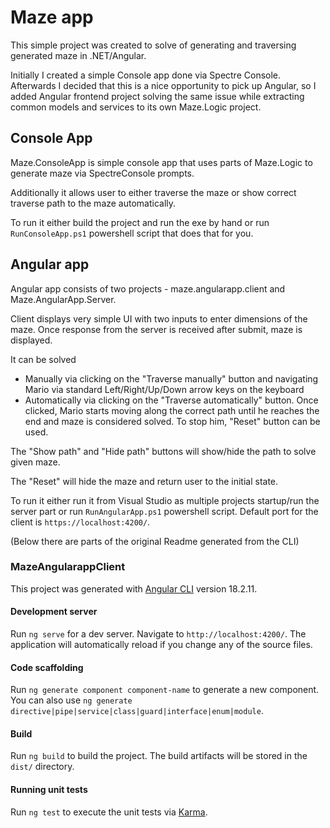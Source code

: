 # Maze app

This simple project was created to solve of generating and traversing generated maze in .NET/Angular.

Initially I created a simple Console app done via Spectre Console. Afterwards I decided that this is a nice opportunity to pick up Angular, so I added Angular frontend project solving the same issue while extracting common models and services to its own Maze.Logic project.

## Console App

Maze.ConsoleApp is simple console app that uses parts of Maze.Logic to generate maze via SpectreConsole prompts.

Additionally it allows user to either traverse the maze or show correct traverse path to the maze automatically.

To run it either build the project and run the exe by hand or run `RunConsoleApp.ps1` powershell script that does that for you.

## Angular app

Angular app consists of two projects - maze.angularapp.client and Maze.AngularApp.Server.

Client displays very simple UI with two inputs to enter dimensions of the maze. Once response from the server is received after submit, maze is displayed.

It can be solved
-  Manually via clicking on the "Traverse manually" button and navigating Mario via standard Left/Right/Up/Down arrow keys on the keyboard
-  Automatically via clicking on the "Traverse automatically" button. Once clicked, Mario starts moving along the correct path until he reaches the end and maze is considered solved. To stop him, "Reset" button can be used.

The "Show path" and "Hide path" buttons will show/hide the path to solve given maze.

The "Reset" will hide the maze and return user to the initial state.

To run it either run it from Visual Studio as multiple projects startup/run the server part or run `RunAngularApp.ps1` powershell script. Default port for the client is `https://localhost:4200/`.

(Below there are parts of the original Readme generated from the CLI)

### MazeAngularappClient

This project was generated with [Angular CLI](https://github.com/angular/angular-cli) version 18.2.11.

#### Development server

Run `ng serve` for a dev server. Navigate to `http://localhost:4200/`. The application will automatically reload if you change any of the source files.

#### Code scaffolding

Run `ng generate component component-name` to generate a new component. You can also use `ng generate directive|pipe|service|class|guard|interface|enum|module`.

#### Build

Run `ng build` to build the project. The build artifacts will be stored in the `dist/` directory.

#### Running unit tests

Run `ng test` to execute the unit tests via [Karma](https://karma-runner.github.io).
